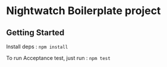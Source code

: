# Nightwatch Boilerplate project

## Getting Started

Install deps :
`npm install`

To run Acceptance test, just run :
`npm test`


